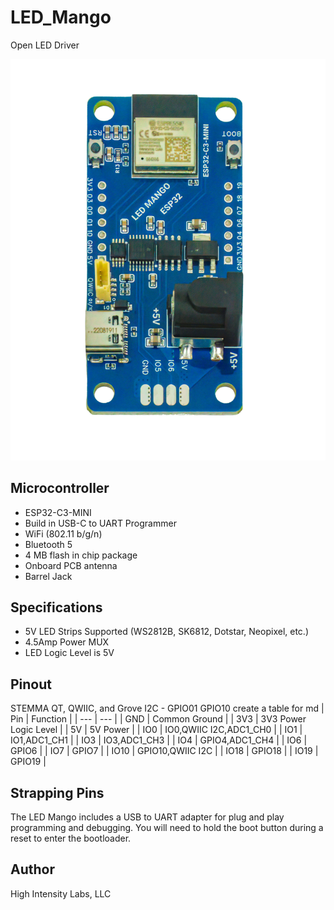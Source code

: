 # LED_Mango
Open LED Driver

![LED Mango](LED_Mango_Image.png)

## Microcontroller
* ESP32-C3-MINI
* Build in USB-C to UART Programmer
* WiFi (802.11 b/g/n)
* Bluetooth 5
* 4 MB flash in chip package
* On­board PCB antenna
* Barrel Jack

## Specifications
* 5V LED Strips Supported (WS2812B, SK6812, Dotstar, Neopixel, etc.)
* 4.5Amp Power MUX
* LED Logic Level is 5V

## Pinout
STEMMA QT, QWIIC, and Grove I2C - GPIO01 GPIO10
create a table for md
| Pin | Function |
| --- | --- |
| GND | Common Ground |
| 3V3 | 3V3 Power Logic Level |
| 5V | 5V Power |
| IO0 | IO0,QWIIC I2C,ADC1_CH0 |
| IO1 | IO1,ADC1_CH1 |
| IO3 | IO3,ADC1_CH3 |
| IO4 | GPIO4,ADC1_CH4 |
| IO6 | GPIO6 |
| IO7 | GPIO7 |
| IO10 | GPIO10,QWIIC I2C |
| IO18 | GPIO18 |
| IO19 | GPIO19 |

## Strapping Pins
The LED Mango includes a USB to UART adapter for plug and play programming and debugging. You will need to hold the boot button during a reset to enter the bootloader.

## Author
High Intensity Labs, LLC